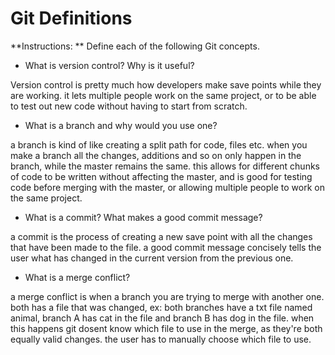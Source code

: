 # Git Definitions

**Instructions: ** Define each of the following Git concepts.

* What is version control?  Why is it useful?

Version control is pretty much how developers make save points while they are working. it lets multiple people work on the same project, or to be able to test out new code without having to start from scratch.

* What is a branch and why would you use one?

a branch is kind of like creating a split path for code, files etc. when you make a branch all the changes, additions and so on only happen in the branch, while the master remains the same. this allows for different chunks of code to be written without affecting the master, and is good for testing code before merging with the master, or allowing multiple people to work on the same project.

* What is a commit? What makes a good commit message?

a commit is the process of creating a new save point with all the changes that have been made to the file. a good commit message concisely tells the user what has changed in the current version from the previous one.

* What is a merge conflict?

a merge conflict is when a branch you are trying to merge with another one. both has a file that was changed, ex: both branches have a txt file named animal, branch A has cat in the file and branch B has dog in the file. when this happens git dosent know which file to use in the merge, as they're both equally valid changes. the user has to manually choose which file to use.